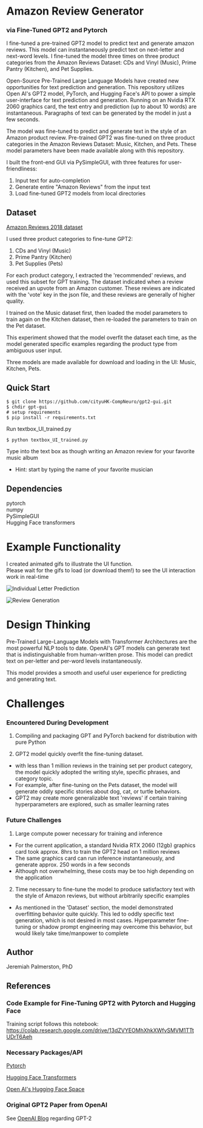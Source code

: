 # Amazon Review Generator
### via Fine-Tuned GPT2 and Pytorch
I fine-tuned a pre-trained GPT2 model to predict text and generate amazon reviews. This model can instantaneously predict text on next-letter and next-word levels. I fine-tuned the model three times on three product categories from the Amazon Reviews Dataset: CDs and Vinyl (Music), Prime Pantry (Kitchen), and Pet Supplies. 
  
Open-Source Pre-Trained Large Language Models have created new opportunities for text prediction and generation. This repository utilizes Open AI's GPT2 model, PyTorch, and Hugging Face's API to power a simple user-interface for text prediction and generation. Running on an Nvidia RTX 2060 graphics card, the text entry and prediction (up to about 10 words) are instantaneous. Paragraphs of text can be generated by the model in just a few seconds.
  
The model was fine-tuned to predict and generate text in the style of an Amazon product review. Pre-trained GPT2 was fine-tuned on three product categories in the Amazon Reviews Dataset: Music, Kitchen, and Pets. These model parameters have been made available along with this repository.
  
I built the front-end GUI via PySimpleGUI, with three features for user-friendliness:
1. Input text for auto-completion
2. Generate entire "Amazon Reviews" from the input text
3. Load fine-tuned GPT2 models from local directories 
    
## Dataset
[Amazon Reviews 2018 dataset](https://jmcauley.ucsd.edu/data/amazon/)  
  
I used three product categories to fine-tune GPT2:
1. CDs and Vinyl (Music)
2. Prime Pantry (Kitchen)
3. Pet Supplies (Pets)
  
For each product category, I extracted the 'recommended' reviews, and used this subset for GPT training. The dataset indicated when a review received an upvote from an Amazon customer. These reviews are indicated with the 'vote' key in the json file, and these reviews are generally of higher quality.

I trained on the Music dataset first, then loaded the model parameters to train again on the Kitchen dataset, then re-loaded the parameters to train on the Pet dataset.  

This experiment showed that the model overfit the dataset each time, as the model generated specific examples regarding the product type from ambiguous user input.
  
Three models are made available for download and loading in the UI: Music, Kitchen, Pets.
  
## Quick Start

```Windows CMD
$ git clone https://github.com/cityuHK-CompNeuro/gpt2-gui.git  
$ chdir gpt-gui  
# setup requirements
$ pip install -r requirements.txt
```

Run textbox_UI_trained.py
```
$ python textbox_UI_trained.py
```
  
Type into the text box as though writing an Amazon review for your favorite music album  
- Hint: start by typing the name of your favorite musician  
  

## Dependencies
pytorch  
numpy  
PySimpleGUI  
Hugging Face transformers  
  
# Example Functionality
I created animated gifs to illustrate the UI function.  
Please wait for the gifs to load (or download them!) to see the UI interaction work in real-time  
  
![Individual Letter Prediction](/README_support/text_prediction.gif)  
  
<!-- ![Example Artist Prediction](/README_support/frank_z.PNG)   -->
  
![Review Generation](/README_support/My_gen.gif)  
  
<!-- ![Example Artist Prediction](/README_support/frank_z.PNG)   -->
  

# Design Thinking
Pre-Trained Large-Language Models with Transformer Architectures are the most powerful NLP tools to date. OpenAI's GPT models can generate text that is indistinguishable from human-written prose. This model can predict text on per-letter and per-word levels instantaneously. 

This model provides a smooth and useful user experience for predicting and generating text. 
  
# Challenges
### Encountered During Development
1. Compiling and packaging GPT and PyTorch backend for distribution with pure Python
  
2. GPT2 model quickly overfit the fine-tuning dataset. 
- with less than 1 million reviews in the training set per product category, the model quickly adopted the writing style, specific phrases, and category topic.
- For example, after fine-tuning on the Pets dataset, the model will generate oddly specific stories about dog, cat, or turtle behaviors.
- GPT2 may create more generalizable text 'reviews' if certain training hyperparameters are explored, such as smaller learning rates
  
### Future Challenges
1. Large compute power necessary for training and inference  
- For the current application, a standard Nvidia RTX 2060 (12gb) graphics card took approx. 8hrs to train the GPT2 head on 1 million reviews
- The same graphics card can run inference instantaneously, and generate approx. 250 words in a few seconds
- Although not overwhelming, these costs may be too high depending on the application
  
2. Time necessary to fine-tune the model to produce satisfactory text with the style of Amazon reviews, but without arbitrarily specific examples
- As mentioned in the 'Dataset' section, the model demonstrated overfitting behavior quite quickly. This led to oddly specific text generation, which is not desired in most cases. Hyperparameter fine-tuning or shadow prompt engineering may overcome this behavior, but would likely take time/manpower to complete  

## Author

Jeremiah Palmerston, PhD  

## References
  
### Code Example for Fine-Tuning GPT2 with Pytorch and Hugging Face
Training script follows this notebook:  
https://colab.research.google.com/drive/13dZVYEOMhXhkXWfvSMVM1TTtUDrT6Aeh

### Necessary Packages/API
[Pytorch](https://pytorch.org/)  
  
[Hugging Face Transformers](https://huggingface.co/docs/transformers/index)  
  
[Open AI's Hugging Face Space](https://huggingface.co/docs/transformers/model_doc/gpt2)
    
### Original GPT2 Paper from OpenAI
See [OpenAI Blog](https://blog.openai.com/better-language-models/) regarding GPT-2  

